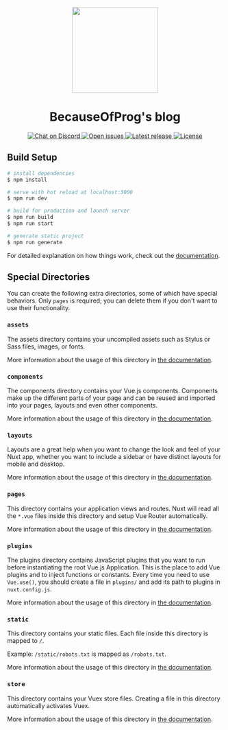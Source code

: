 <div align="center">
  <img src="https://becauseofprog.fr/assets/v2/sites/becauseofprog.fr/assets/logos/bop.svg" width="200" />
  <h1>BecauseOfProg's blog</h1>
  <a href="https://discord.becauseofprog.fr">
    <img src="https://img.shields.io/discord/272454426038370304?color=blue&label=discord" alt="Chat on Discord">
  </a>
  <a href="https://github.com/BecauseOfProg/blog/issues">
    <img src="https://img.shields.io/github/issues/BecauseOfProg/blog" alt="Open issues">
  </a>
  <a href="https://github.com/BecauseOfProg/blog/releases">
    <img src="https://img.shields.io/github/v/release/BecauseOfProg/blog" alt="Latest release">
  </a>
  <a href="./LICENSE">
    <img src="https://img.shields.io/github/license/BecauseOfProg/blog" alt="License">
  </a>
</div>

## Build Setup

```bash
# install dependencies
$ npm install

# serve with hot reload at localhost:3000
$ npm run dev

# build for production and launch server
$ npm run build
$ npm run start

# generate static project
$ npm run generate
```

For detailed explanation on how things work, check out the [documentation](https://nuxtjs.org).

## Special Directories

You can create the following extra directories, some of which have special behaviors. Only `pages` is required; you can delete them if you don't want to use their functionality.

### `assets`

The assets directory contains your uncompiled assets such as Stylus or Sass files, images, or fonts.

More information about the usage of this directory in [the documentation](https://nuxtjs.org/docs/2.x/directory-structure/assets).

### `components`

The components directory contains your Vue.js components. Components make up the different parts of your page and can be reused and imported into your pages, layouts and even other components.

More information about the usage of this directory in [the documentation](https://nuxtjs.org/docs/2.x/directory-structure/components).

### `layouts`

Layouts are a great help when you want to change the look and feel of your Nuxt app, whether you want to include a sidebar or have distinct layouts for mobile and desktop.

More information about the usage of this directory in [the documentation](https://nuxtjs.org/docs/2.x/directory-structure/layouts).


### `pages`

This directory contains your application views and routes. Nuxt will read all the `*.vue` files inside this directory and setup Vue Router automatically.

More information about the usage of this directory in [the documentation](https://nuxtjs.org/docs/2.x/get-started/routing).

### `plugins`

The plugins directory contains JavaScript plugins that you want to run before instantiating the root Vue.js Application. This is the place to add Vue plugins and to inject functions or constants. Every time you need to use `Vue.use()`, you should create a file in `plugins/` and add its path to plugins in `nuxt.config.js`.

More information about the usage of this directory in [the documentation](https://nuxtjs.org/docs/2.x/directory-structure/plugins).

### `static`

This directory contains your static files. Each file inside this directory is mapped to `/`.

Example: `/static/robots.txt` is mapped as `/robots.txt`.

More information about the usage of this directory in [the documentation](https://nuxtjs.org/docs/2.x/directory-structure/static).

### `store`

This directory contains your Vuex store files. Creating a file in this directory automatically activates Vuex.

More information about the usage of this directory in [the documentation](https://nuxtjs.org/docs/2.x/directory-structure/store).
